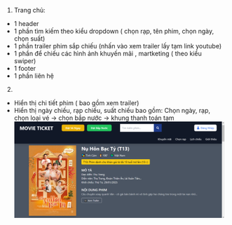 1. Trang chủ:
- 1 header
- 1 phần tìm kiếm theo kiểu dropdown ( chọn rạp, tên phim, chọn ngày, chọn suất)
- 1 phần trailer phim sắp chiếu (nhấn vào xem trailer lấy tạm link youtube)
- 1 phần để chiếu các hình ảnh  khuyến mãi , martketing ( theo kiểu swiper)
- 1 footer
- 1 phần liên hệ

2. 
- Hiển thị chi tiết phim ( bao gồm xem trailer)
- Hiển thị ngày chiếu, rạp chiếu, suất chiếu bao gồm: 
Chọn ngày, rạp, chọn loại vé → chọn bắp nước → khung thanh toán tạm
![alt text](image.png)